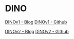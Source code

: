 # DINO


[DINOv1 - Blog](https://ai.meta.com/blog/dino-paws-computer-vision-with-self-supervised-transformers-and-10x-more-efficient-training/)
[DINOv1 - Github](https://github.com/facebookresearch/dino)


[DINOv2 - Blog](https://ai.meta.com/blog/dino-v2-computer-vision-self-supervised-learning/)
[DINOv2 - Github](https://github.com/facebookresearch/dinov2)







